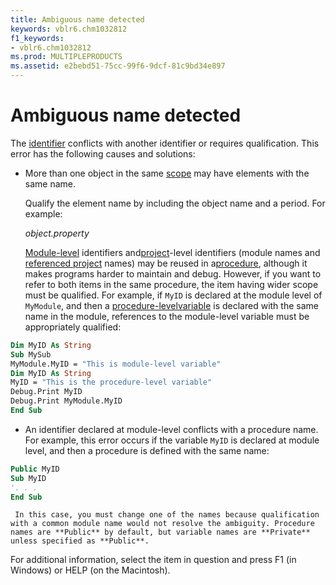 ```yaml
---
title: Ambiguous name detected
keywords: vblr6.chm1032812
f1_keywords:
- vblr6.chm1032812
ms.prod: MULTIPLEPRODUCTS
ms.assetid: e2bebd51-75cc-99f6-9dcf-81c9bd34e897
---
```



# Ambiguous name detected

The [identifier](vbe-glossary.md) conflicts with another identifier or requires qualification. This error has the following causes and solutions:



- More than one object in the same [scope](vbe-glossary.md) may have elements with the same name.
    
    Qualify the element name by including the object name and a period. For example:
    
     _object.property_
    
    [Module-level](vbe-glossary.md) identifiers and[project](vbe-glossary.md)-level identifiers (module names and [referenced project](vbe-glossary.md) names) may be reused in a[procedure](vbe-glossary.md), although it makes programs harder to maintain and debug. However, if you want to refer to both items in the same procedure, the item having wider scope must be qualified. For example, if  `MyID` is declared at the module level of `MyModule`, and then a [procedure-level](vbe-glossary.md)[variable](vbe-glossary.md) is declared with the same name in the module, references to the module-level variable must be appropriately qualified:
    


```vb
Dim MyID As String 
Sub MySub 
MyModule.MyID = "This is module-level variable" 
Dim MyID As String 
MyID = "This is the procedure-level variable" 
Debug.Print MyID 
Debug.Print MyModule.MyID 
End Sub
```


    
    



- An identifier declared at module-level conflicts with a procedure name. For example, this error occurs if the variable  `MyID` is declared at module level, and then a procedure is defined with the same name:
    
```vb
Public MyID 
Sub MyID 
'. . . 
End Sub 
```


     In this case, you must change one of the names because qualification with a common module name would not resolve the ambiguity. Procedure names are **Public** by default, but variable names are **Private** unless specified as **Public**.
    

For additional information, select the item in question and press F1 (in Windows) or HELP (on the Macintosh).


